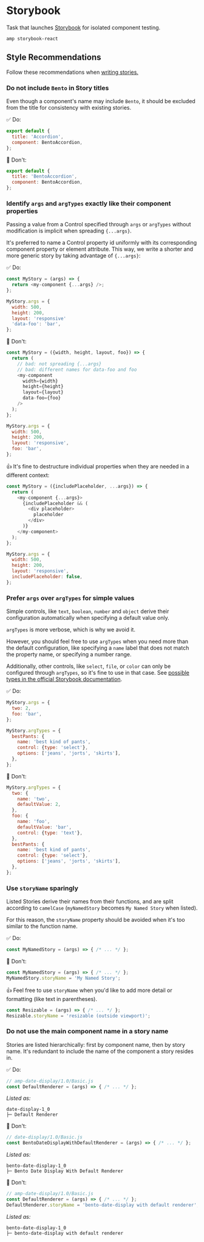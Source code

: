 # Storybook

Task that launches [Storybook](https://storybook.js.org/) for isolated component testing.

```console
amp storybook-react
```

## Style Recommendations

Follow these recommendations when [writing stories.](https://storybook.js.org/docs/guides/guide-preact/#step-4-write-your-stories)

### Do not include `Bento` in Story titles

Even though a component's name may include `Bento`, it should be excluded from the title for consistency with existing stories.

✅ Do:

```jsx
export default {
  title: 'Accordion',
  component: BentoAccordion,
};
```

🚫 Don't:

```jsx
export default {
  title: 'BentoAccordion',
  component: BentoAccordion,
};
```

### Identify `args` and `argTypes` exactly like their component properties

Passing a value from a Control specified through `args` or `argTypes` without modification is implicit when spreading `{...args}`.

It's preferred to name a Control property id uniformly with its corresponding component property or element attribute. This way, we write a shorter and more generic story by taking advantage of `{...args}`:

✅ Do:

```js
const MyStory = (args) => {
  return <my-component {...args} />;
};

MyStory.args = {
  width: 500,
  height: 200,
  layout: 'responsive'
  'data-foo': 'bar',
};
```

🚫 Don't:

```js
const MyStory = ({width, height, layout, foo}) => {
  return (
    // bad: not spreading {...args}
    // bad: different names for data-foo and foo
    <my-component
      width={width}
      height={height}
      layout={layout}
      data-foo={foo}
    />
  );
};

MyStory.args = {
  width: 500,
  height: 200,
  layout: 'responsive',
  foo: 'bar',
};
```

👍 It's fine to destructure individual properties when they are needed in a different context:

```js
const MyStory = ({includePlaceholder, ...args}) => {
  return (
    <my-component {...args}>
      {includePlaceholder && (
        <div placeholder>
          placeholder
        </div>
      )}
    </my-component>
  );
};

MyStory.args = {
  width: 500,
  height: 200,
  layout: 'responsive',
  includePlaceholder: false,
};
```

### Prefer `args` over `argTypes` for simple values

Simple controls, like `text`, `boolean`, `number` and `object` derive their configuration automatically when specifying a default value only.

`argTypes` is more verbose, which is why we avoid it.

However, you should feel free to use `argTypes` when you need more than the default configuration, like specifying a `name` label that does not match the property name, or specifying a number range.

Additionally, other controls, like `select`, `file`, or `color` can only be configured through `argTypes`, so it's fine to use in that case. See [possible types in the official Storybook documentation](https://storybook.js.org/docs/react/essentials/controls#annotation).

✅ Do:

```js
MyStory.args = {
  two: 2,
  foo: 'bar',
};

MyStory.argTypes = {
  bestPants: {
    name: 'best kind of pants',
    control: {type: 'select'},
    options: ['jeans', 'jorts', 'skirts'],
  },
};
```

🚫 Don't:

```js
MyStory.argTypes = {
  two: {
    name: 'two',
    defaultValue: 2,
  },
  foo: {
    name: 'foo',
    defaultValue: 'bar',
    control: {type: 'text'},
  },
  bestPants: {
    name: 'best kind of pants',
    control: {type: 'select'},
    options: ['jeans', 'jorts', 'skirts'],
  },
};
```

### Use `storyName` sparingly

Listed Stories derive their names from their functions, and are split according to `camelCase` (`myNamedStory` becomes `My Named Story` when listed).

For this reason, the `storyName` property should be avoided when it's too similar to the function name.

✅ Do:

```js
const MyNamedStory = (args) => { /* ... */ };
```

🚫 Don't:

```js
const MyNamedStory = (args) => { /* ... */ };
MyNamedStory.storyName = 'My Named Story';
```

👍 Feel free to use `storyName` when you'd like to add more detail or formatting (like text in parentheses).

```js
const Resizable = (args) => { /* ... */ };
Resizable.storyName = 'resizable (outside viewport)';
```

### Do not use the main component name in a story name

Stories are listed hierarchically: first by component name, then by story name. It's redundant to include the name of the component a story resides in.

✅ Do:

```js
// amp-date-display/1.0/Basic.js
const DefaultRenderer = (args) => { /* ... */ };
```

_Listed as:_

```
date-display-1_0
├─ Default Renderer
```

🚫 Don't:

```js
// date-display/1.0/Basic.js
const BentoDateDisplayWithDefaultRenderer = (args) => { /* ... */ };
```

_Listed as:_

```
bento-date-display-1_0
├─ Bento Date Display With Default Renderer
```

🚫 Don't:

```js
// amp-date-display/1.0/Basic.js
const DefaultRenderer = (args) => { /* ... */ };
DefaultRenderer.storyName = 'bento-date-display with default renderer';
```

_Listed as:_

```
bento-date-display-1_0
├─ bento-date-display with default renderer
```
